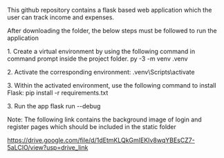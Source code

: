 This github repository contains a flask based web application which the user can track income and expenses. 

After downloading the folder, the below steps must be followed to run the application

1.⁠ ⁠Create a virtual environment by using the following command in command prompt inside the
project folder.
	⁠py -3 -m venv .venv

2.⁠ ⁠Activate the corresponding environment:
	⁠.venv\Scripts\activate

3.⁠ ⁠Within the activated environment, use the following command to install Flask:
	⁠pip install -r requirements.txt

3.⁠ ⁠Run the app
	⁠flask run --debug


Note: The following link contains the background image of login and register pages which should be included in the static folder 

https://drive.google.com/file/d/1dEtmKLQkGmIEKIv8wqYBEsCZ7-5aLCIO/view?usp=drive_link
